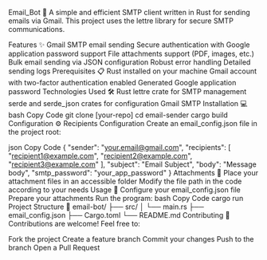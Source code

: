 Email_Bot 📧
A simple and efficient SMTP client written in Rust for sending emails via Gmail. This project uses the lettre library for secure SMTP communications.

Features ✨
Gmail SMTP email sending
Secure authentication with Google application password support
File attachments support (PDF, images, etc.)
Bulk email sending via JSON configuration
Robust error handling
Detailed sending logs
Prerequisites 📋
Rust installed on your machine
Gmail account with two-factor authentication enabled
Generated Google application password
Technologies Used 🛠️
Rust
lettre crate for SMTP management
serde and serde_json crates for configuration
Gmail SMTP
Installation 💻
bash
Copy Code
git clone [your-repo]
cd email-sender
cargo build
Configuration ⚙️
Recipients Configuration
Create an email_config.json file in the project root:

json
Copy Code
{
    "sender": "your.email@gmail.com",
    "recipients": [
        "recipient1@example.com",
        "recipient2@example.com",
        "recipient3@example.com"
    ],
    "subject": "Email Subject",
    "body": "Message body",
    "smtp_password": "your_app_password"
}
Attachments 📎
Place your attachment files in an accessible folder
Modify the file path in the code according to your needs
Usage 🚀
Configure your email_config.json file
Prepare your attachments
Run the program:
bash
Copy Code
cargo run
Project Structure 📁
email-bot/
├── src/
│   └── main.rs
├── email_config.json
├── Cargo.toml
└── README.md
Contributing 🤝
Contributions are welcome! Feel free to:

Fork the project
Create a feature branch
Commit your changes
Push to the branch
Open a Pull Request
